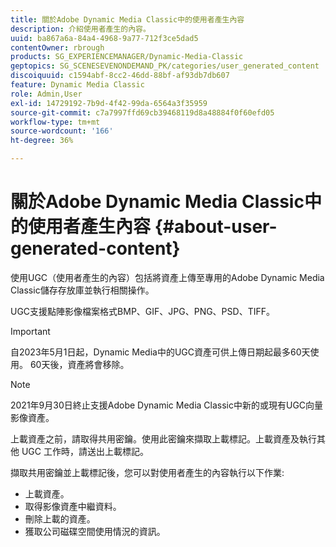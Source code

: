 ```yaml
---
title: 關於Adobe Dynamic Media Classic中的使用者產生內容
description: 介紹使用者產生的內容。
uuid: ba867a6a-84a4-4968-9a77-712f3ce5dad5
contentOwner: rbrough
products: SG_EXPERIENCEMANAGER/Dynamic-Media-Classic
geptopics: SG_SCENESEVENONDEMAND_PK/categories/user_generated_content
discoiquuid: c1594abf-8cc2-46dd-88bf-af93db7db607
feature: Dynamic Media Classic
role: Admin,User
exl-id: 14729192-7b9d-4f42-99da-6564a3f35959
source-git-commit: c7a7997ffd69cb39468119d8a48884f0f60efd05
workflow-type: tm+mt
source-wordcount: '166'
ht-degree: 36%

---
```


# 關於Adobe Dynamic Media Classic中的使用者產生內容 {#about-user-generated-content}

使用UGC（使用者產生的內容）包括將資產上傳至專用的Adobe Dynamic Media Classic儲存存放庫並執行相關操作。

UGC支援點陣影像檔案格式BMP、GIF、JPG、PNG、PSD、TIFF。

>[!IMPORTANT]
>
>自2023年5月1日起，Dynamic Media中的UGC資產可供上傳日期起最多60天使用。 60天後，資產將會移除。

<!-- * Vector: AI, EPS (EPS files from Adobe Illustrator 2018 are not supported), PDF (only when the PDF file is previously opened and saved in Adobe Illustrator CS6) -->

>[!NOTE]
>
>2021年9月30日終止支援Adobe Dynamic Media Classic中新的或現有UGC向量影像資產。

上載資產之前，請取得共用密鑰。使用此密鑰來擷取上載標記。上載資產及執行其他 UGC 工作時，請送出上載標記。

擷取共用密鑰並上載標記後，您可以對使用者產生的內容執行以下作業:

* 上載資產。
* 取得影像資產中繼資料。
* 刪除上載的資產。
* 獲取公司磁碟空間使用情況的資訊。
